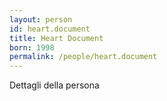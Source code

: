 ```yaml
---
layout: person
id: heart.document
title: Heart Document
born: 1998
permalink: /people/heart.document
---
```


Dettagli della persona 